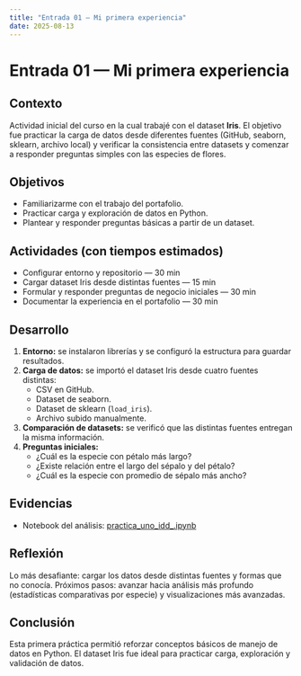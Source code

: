 ```yaml
---
title: "Entrada 01 — Mi primera experiencia"
date: 2025-08-13
---
```


# Entrada 01 — Mi primera experiencia

## Contexto
Actividad inicial del curso en la cual trabajé con el dataset **Iris**.
El objetivo fue practicar la carga de datos desde diferentes fuentes (GitHub, seaborn, sklearn, archivo local) y verificar la consistencia entre datasets y comenzar a responder preguntas simples con las especies de flores. 

## Objetivos
- Familiarizarme con el trabajo del portafolio.
- Practicar carga y exploración de datos en Python.
- Plantear y responder preguntas básicas a partir de un dataset.

## Actividades (con tiempos estimados)
- Configurar entorno y repositorio — 30 min  
- Cargar dataset Iris desde distintas fuentes — 15 min  
- Formular y responder preguntas de negocio iniciales — 30 min  
- Documentar la experiencia en el portafolio — 30 min  

## Desarrollo
1. **Entorno:** se instalaron librerías y se configuró la estructura para guardar resultados.  
2. **Carga de datos:** se importó el dataset Iris desde cuatro fuentes distintas:
   - CSV en GitHub.
   - Dataset de seaborn.
   - Dataset de sklearn (`load_iris`).
   - Archivo subido manualmente.  
3. **Comparación de datasets:** se verificó que las distintas fuentes entregan la misma información.  
4. **Preguntas iniciales:**
   - ¿Cuál es la especie con pétalo más largo?  
   - ¿Existe relación entre el largo del sépalo y del pétalo?  
   - ¿Cuál es la especie con promedio de sépalo más ancho?  

## Evidencias
- Notebook del análisis: [practica_uno_idd_.ipynb](practica_uno_idd_.ipynb)  


## Reflexión
Lo más desafiante: cargar los datos desde distintas fuentes y formas que no conocía.
Próximos pasos: avanzar hacia análisis más profundo (estadísticas comparativas por especie) y visualizaciones más avanzadas.

## Conclusión
Esta primera práctica permitió reforzar conceptos básicos de manejo de datos en Python. El dataset Iris fue ideal para practicar carga, exploración y validación de datos.

